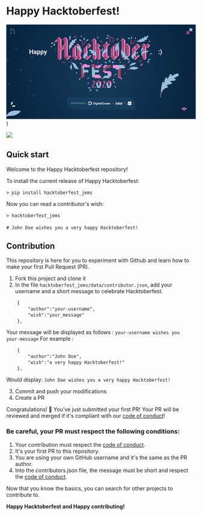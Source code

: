 # Happy Hacktoberfest!

![hacktoberfest image](images/hacktoberfest.png))

![](https://img.shields.io/github/license/Amagash/Happy_Hacktoberfest)

## Quick start
Welcome to the Happy Hacktoberfest repository! 

To install the current release of Happy Hacktoberfest:
```
> pip install hacktoberfest_jems
```
Now you can read a contributor's wish:
```
> hacktoberfest_jems

# John Doe wishes you a very happy Hacktoberfest!
```
## Contribution
This repository is here for you to experiment with Github and learn how to make your first Pull Request (PR).

1. Fork this project and clone it
2. In the file `hacktoberfest_jems/data/contributor.json`, add your username and a short message to celebrate Hacktoberfest.
```
    {
        "author":"your-username", 
        "wish":"your_message"
    },
```
Your message will be displayed as follows : `your-username wishes you your-message`
For example : 
```
    {
        "author":"John Doe", 
        "wish":"a very happy Hacktoberfest!"
    },
```
Would display: `John Doe wishes you a very happy Hacktoberfest!`

3. Commit and push your modifications
4. Create a PR

Congratulations! :tada: You’ve just submitted your first PR! Your PR will be reviewed and merged if it's compliant with our [code of conduct](https://github.com/Amagash/Happy_Hacktoberfest/blob/main/.github/workflows/CODE_OF_CONDUCT.md)!

### **Be careful, your PR must respect the following conditions:**

1. Your contribution must respect the [code of conduct](https://github.com/Amagash/Happy_Hacktoberfest/blob/main/.github/workflows/CODE_OF_CONDUCT.md).
2. It's your first PR to this repository.
3. You are using your own GitHub username and it's the same as the PR author.
4. Into the contributors.json file, the message must be short and respect the [code of conduct](https://github.com/Amagash/Happy_Hacktoberfest/blob/main/.github/workflows/CODE_OF_CONDUCT.md).

Now that you know the basics, you can search for other projects to contribute to. 

**Happy Hacktoberfest and Happy contributing!**